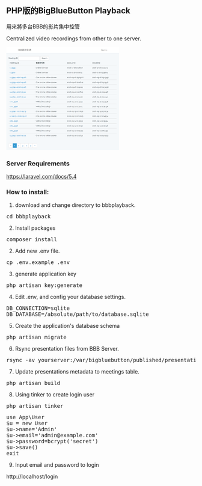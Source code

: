 ## PHP版的BigBlueButton Playback

用來將多台BBB的影片集中控管

Centralized video recordings from other to one server.

<img src="https://github.com/DevinY/images/blob/master/bbbplayback_lists.png" style="width:300px">

### Server Requirements
https://laravel.com/docs/5.4

### How to install:

1. download and change directory to bbbplayback.
<pre>
cd bbbplayback
</pre>

2. Install packages
<pre>
composer install
</pre>

2. Add new .env file.
<pre>
cp .env.example .env
</pre>

3. generate application key
<pre>
php artisan key:generate
</pre>

4. Edit .env, and config your database settings.
<pre>
DB_CONNECTION=sqlite
DB_DATABASE=/absolute/path/to/database.sqlite
</pre>

5. Create the application's database schema 
<pre>
php artisan migrate
</pre>

6. Rsync presentation files from BBB Server. 
<pre>
rsync -av yourserver:/var/bigbluebutton/published/presentation/ storage/app/presentation/
</pre>

7. Update presentations metadata to meetings table. 
<pre>
php artisan build
</pre>

8. Using tinker to create login user
<pre>
php artisan tinker
</pre>

<pre>
use App\User
$u = new User
$u->name='Admin'
$u->email='admin@example.com'
$u->password=bcrypt('secret')
$u->save()
exit
</pre>

9. Input email and password to login

http://localhost/login
